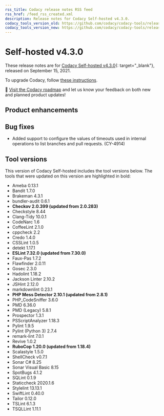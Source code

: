 ```yaml
---
rss_title: Codacy release notes RSS feed
rss_href: /feed_rss_created.xml
description: Release notes for Codacy Self-hosted v4.3.0.
codacy_tools_version_old: https://github.com/codacy/codacy-tools/releases/tag/3.6.0
codacy_tools_version_new: https://github.com/codacy/codacy-tools/releases/tag/3.8.3
---
```


# Self-hosted v4.3.0

These release notes are for [Codacy Self-hosted v4.3.0](https://github.com/codacy/chart/releases/tag/4.3.0){: target="_blank"}, released on September 15, 2021. <!-- TODO Update release date -->

To upgrade Codacy, follow [these instructions](../../chart/maintenance/upgrade.md).

📢 [Visit the Codacy roadmap](https://roadmap.codacy.com) and <span class="skip-vale">let us know</span> your feedback on both new and planned product updates!

<!--TODO Check these issues

Jira issues without release notes

Epics:
-   https://codacy.atlassian.net/browse/DOCS-301
-   https://codacy.atlassian.net/browse/CY-4617

Bugs and Community Issues:

Jira issues with disabled release notes

Epics:

Bugs and Community Issues:
-   https://codacy.atlassian.net/browse/CY-4862
-   https://codacy.atlassian.net/browse/CY-4860
-   https://codacy.atlassian.net/browse/CY-4860
-   https://codacy.atlassian.net/browse/CY-4843
-   https://codacy.atlassian.net/browse/CY-4773
-   https://codacy.atlassian.net/browse/CY-4688
-->

## Product enhancements


## Bug fixes

-   Added support to configure the values of timeouts used in internal operations to list branches and pull requests. (CY-4914)

## Tool versions

This version of Codacy Self-hosted includes the tool versions below. The tools that were updated on this version are highlighted in bold:

-   Ameba 0.13.1
-   Bandit 1.7.0
-   Brakeman 4.3.1
-   bundler-audit 0.6.1
-   **Checkov 2.0.399 (updated from 2.0.283)**
-   Checkstyle 8.44
-   Clang-Tidy 10.0.1
-   CodeNarc 1.6
-   CoffeeLint 2.1.0
-   cppcheck 2.2
-   Credo 1.4.0
-   CSSLint 1.0.5
-   detekt 1.17.1
-   **ESLint 7.32.0 (updated from 7.30.0)**
-   Faux-Pas 1.7.2
-   Flawfinder 2.0.11
-   Gosec 2.3.0
-   Hadolint 1.18.2
-   Jackson Linter 2.10.2
-   JSHint 2.12.0
-   markdownlint 0.23.1
-   **PHP Mess Detector 2.10.1 (updated from 2.8.1)**
-   PHP_CodeSniffer 3.6.0
-   PMD 6.36.0
-   PMD (Legacy) 5.8.1
-   Prospector 1.3.1
-   PSScriptAnalyzer 1.18.3
-   Pylint 1.9.5
-   Pylint (Python 3) 2.7.4
-   remark-lint 7.0.1
-   Revive 1.0.2
-   **RuboCop 1.20.0 (updated from 1.18.4)**
-   Scalastyle 1.5.0
-   ShellCheck v0.7.1
-   Sonar C# 8.25
-   Sonar Visual Basic 8.15
-   SpotBugs 4.1.2
-   SQLint 0.1.9
-   Staticcheck 2020.1.6
-   Stylelint 13.13.1
-   SwiftLint 0.40.0
-   Tailor 0.12.0
-   TSLint 6.1.3
-   TSQLLint 1.11.1

